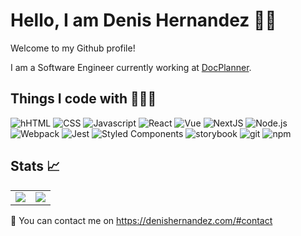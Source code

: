 # Hello, I am Denis Hernandez 👋🏻

Welcome to my Github profile!

I am a Software Engineer currently working at <a href="https://docplanner.tech/" target="_blank">DocPlanner</a>.

<h2>Things I code with 👨🏻‍💻</h2>
<p>
  <img alt="hHTML" src="https://img.shields.io/badge/-HTML-E34F26?style=flat&logo=html5&logoColor=white" />
  <img alt="CSS" src="https://img.shields.io/badge/-CSS-264DE4?style=flat&logo=css3&logoColor=white" />
  <img alt="Javascript" src="https://img.shields.io/badge/-Javascript-F7DF1E?style=flat&logo=javascript&logoColor=white" />
  <img alt="React" src="https://img.shields.io/badge/-React-45b8d8?style=flat&logo=react&logoColor=white" />
  <img alt="Vue" src="https://img.shields.io/badge/-Vue-4fc08d?style=flat&logo=vuedotjs&logoColor=fff" /> 
  <img alt="NextJS" src="https://img.shields.io/badge/-Next.js-17202C?style=flat&logo=next.js&logoColor=white" /> 
  <img alt="Node.js" src="https://img.shields.io/badge/-Node.js-43853d?style=flat&logo=node.js&logoColor=white" />
  <img alt="Webpack" src="https://img.shields.io/badge/-Webpack-8DD6F9?style=flat&logo=webpack&logoColor=white" />
  <img alt="Jest" src="https://img.shields.io/badge/-Jest-C21325?style=flat&logo=jest&logoColor=white" />
  <img alt="Styled Components" src="https://img.shields.io/badge/-StyledComponents-DB7093?style=flat&logo=styled-components&logoColor=white" />
  <img alt="storybook" src="https://img.shields.io/badge/-Storybook-FF4785?style=flat&logo=storybook&logoColor=white" />
  <img alt="git" src="https://img.shields.io/badge/-Git-F05032?style=flat&logo=git&logoColor=white" />
  <img alt="npm" src="https://img.shields.io/badge/-NPM-CB3837?style=flat&logo=npm&logoColor=white" />

</p>

<h2>Stats 📈</h2>

<table>
  <tr>
    <td align="center" style="padding=0;width=50%;">
      <img align="center" style="padding=0;" src="https://github-readme-stats.vercel.app/api?username=denishdz&theme=default&show_icons=true" />
    </td>
    <td align="center" style="padding=0;width=50%;">
      <img align="center" style="padding=0;" src="https://github-readme-stats.vercel.app/api/top-langs/?username=denishdz" />
    </td>
  </tr>
</table>

📩 You can contact me on https://denishernandez.com/#contact


